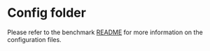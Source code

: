 # Config folder

Please refer to the benchmark [README](../README.md) for more information on the configuration files.
